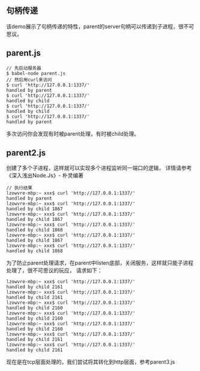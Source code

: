 ## 句柄传递

该demo展示了句柄传递的特性，parent的server句柄可以传递到子进程，很不可思议。

## parent.js

```
// 先启动服务器
$ babel-node parent.js
// 然后用curl来访问
$ curl 'http://127.0.0.1:1337/'
handled by parent
$ curl 'http://127.0.0.1:1337/'
handled by child
$ curl 'http://127.0.0.1:1337/'
handled by child
$ curl 'http://127.0.0.1:1337/'
handled by parent
```

多次访问你会发现有时被parent处理，有时被child处理。

## parent2.js

创建了多个子进程，这样就可以实现多个进程监听同一端口的逻辑， 详情请参考《深入浅出Node.Js》- 朴灵编著

```
// 执行结果
lzowvre-mbp:~ xxx$ curl 'http://127.0.0.1:1337/'
handled by parent
lzowvre-mbp:~ xxx$ curl 'http://127.0.0.1:1337/'
handled by child 1867 
lzowvre-mbp:~ xxx$ curl 'http://127.0.0.1:1337/'
handled by child 1867 
lzowvre-mbp:~ xxx$ curl 'http://127.0.0.1:1337/'
handled by child 1868 
lzowvre-mbp:~ xxx$ curl 'http://127.0.0.1:1337/'
handled by child 1867 
lzowvre-mbp:~ xxx$ curl 'http://127.0.0.1:1337/'
handled by child 1868 
```

为了防止parent处理请求，在parent中listen底部，关闭服务，这样就只能子进程处理了，很不可思议的玩应，
请求如下：

```
lzowvre-mbp:~ xxx$ curl 'http://127.0.0.1:1337/'
handled by child 2161 
lzowvre-mbp:~ xxx$ curl 'http://127.0.0.1:1337/'
handled by child 2161 
lzowvre-mbp:~ xxx$ curl 'http://127.0.0.1:1337/'
handled by child 2160 
lzowvre-mbp:~ xxx$ curl 'http://127.0.0.1:1337/'
handled by child 2160 
lzowvre-mbp:~ xxx$ curl 'http://127.0.0.1:1337/'
handled by child 2160 
lzowvre-mbp:~ xxx$ curl 'http://127.0.0.1:1337/'
handled by child 2161 
lzowvre-mbp:~ xxx$ curl 'http://127.0.0.1:1337/'
handled by child 2161 
```

现在是在tcp层面处理的，我们尝试将其转化到http层面，参考parent3.js